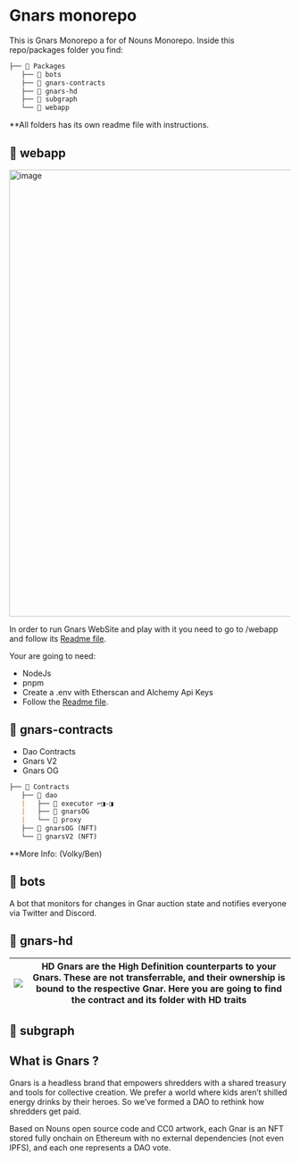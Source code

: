 # Gnars monorepo

This is Gnars Monorepo a for of Nouns Monorepo. Inside this repo/packages folder you find: 

```md
├── 📂 Packages 
   ├── 📁 bots
   ├── 📁 gnars-contracts
   ├── 📁 gnars-hd
   ├── 📁 subgraph
   └── 📁 webapp  
```

**All folders has its own readme file with instructions. 

## 📁 webapp 

<img width="800" alt="image" src="https://github.com/gnars-dao/gnars-frontend/assets/116202536/1d4ecb4b-f442-493c-a68e-1ada8efef87a">

In order to run Gnars WebSite and play with it you need to go to /webapp and follow its [Readme file](https://github.com/gnars-dao/gnars-frontend/tree/main/packages/webapp). 

Your are going to need:

- NodeJs
- pnpm
- Create a .env with Etherscan and Alchemy Api Keys
- Follow the [Readme file](https://github.com/gnars-dao/gnars-frontend/tree/main/packages/webapp). 

## 📁 gnars-contracts

- Dao Contracts 
- Gnars V2
- Gnars OG 

```md
├── 📂 Contracts 
   ├── 📂 dao 
   |   ├── 📜 executor ⌐◨-◨
   |   ├── 📜 gnarsOG
   |   └── 📜 proxy 
   ├── 📂 gnarsOG (NFT)
   └── 📂 gnarsV2 (NFT) 
```

**More Info: (Volky/Ben)  

## 📁 bots 

A bot that monitors for changes in Gnar auction state and notifies everyone via Twitter and Discord.

## 📁 gnars-hd

|![](https://www.gnars.wtf/api/gnarHd?accessory=16&background=9&body=21&glasses=7&head=70)|HD Gnars are the High Definition counterparts to your Gnars. These are not transferrable, and their ownership is bound to the respective Gnar. Here you are going to find the contract and its folder with HD traits |
|-|-|

## 📁 subgraph

## What is Gnars ? 

Gnars is a headless brand that empowers shredders with a shared treasury and tools for collective creation. We prefer a world where kids aren’t shilled energy drinks by their heroes. So we’ve formed a DAO to rethink how shredders get paid.

Based on Nouns open source code and CC0 artwork, each Gnar is an NFT stored fully onchain on Ethereum with no external dependencies (not even IPFS), and each one represents a DAO vote.

